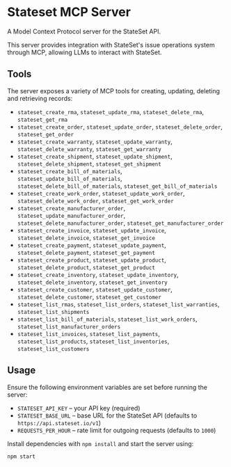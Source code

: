 # Stateset MCP Server

A Model Context Protocol server for the StateSet API.

This server provides integration with StateSet's issue operations system through MCP, allowing LLMs to interact with StateSet.

## Tools

The server exposes a variety of MCP tools for creating, updating, deleting and retrieving records:

- `stateset_create_rma`, `stateset_update_rma`, `stateset_delete_rma`, `stateset_get_rma`
- `stateset_create_order`, `stateset_update_order`, `stateset_delete_order`, `stateset_get_order`
- `stateset_create_warranty`, `stateset_update_warranty`, `stateset_delete_warranty`, `stateset_get_warranty`
- `stateset_create_shipment`, `stateset_update_shipment`, `stateset_delete_shipment`, `stateset_get_shipment`
- `stateset_create_bill_of_materials`, `stateset_update_bill_of_materials`, `stateset_delete_bill_of_materials`, `stateset_get_bill_of_materials`
- `stateset_create_work_order`, `stateset_update_work_order`, `stateset_delete_work_order`, `stateset_get_work_order`
- `stateset_create_manufacturer_order`, `stateset_update_manufacturer_order`, `stateset_delete_manufacturer_order`, `stateset_get_manufacturer_order`
- `stateset_create_invoice`, `stateset_update_invoice`, `stateset_delete_invoice`, `stateset_get_invoice`
- `stateset_create_payment`, `stateset_update_payment`, `stateset_delete_payment`, `stateset_get_payment`
- `stateset_create_product`, `stateset_update_product`, `stateset_delete_product`, `stateset_get_product`
- `stateset_create_inventory`, `stateset_update_inventory`, `stateset_delete_inventory`, `stateset_get_inventory`
- `stateset_create_customer`, `stateset_update_customer`, `stateset_delete_customer`, `stateset_get_customer`
- `stateset_list_rmas`, `stateset_list_orders`, `stateset_list_warranties`, `stateset_list_shipments`
- `stateset_list_bill_of_materials`, `stateset_list_work_orders`, `stateset_list_manufacturer_orders`
- `stateset_list_invoices`, `stateset_list_payments`, `stateset_list_products`, `stateset_list_inventories`, `stateset_list_customers`

## Usage

Ensure the following environment variables are set before running the server:

- `STATESET_API_KEY` – your API key (required)
- `STATESET_BASE_URL` – base URL for the StateSet API (defaults to `https://api.stateset.io/v1`)
- `REQUESTS_PER_HOUR` – rate limit for outgoing requests (defaults to `1000`)

Install dependencies with `npm install` and start the server using:

```bash
npm start
```
